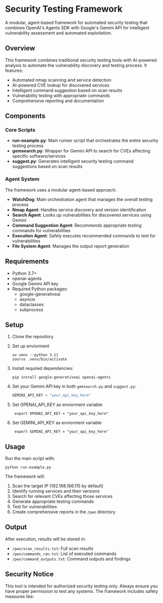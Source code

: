 # Security Testing Framework

A modular, agent-based framework for automated security testing that combines OpenAI's Agents SDK with Google's Gemini API for intelligent vulnerability assessment and automated exploitation.

## Overview

This framework combines traditional security testing tools with AI-powered analysis to automate the vulnerability discovery and testing process. It features:

- Automated nmap scanning and service detection
- AI-powered CVE lookup for discovered services
- Intelligent command suggestion based on scan results
- Vulnerability testing with appropriate commands
- Comprehensive reporting and documentation

## Components

### Core Scripts

- **run-example.py**: Main runner script that orchestrates the entire security testing process
- **gemsearch.py**: Wrapper for Gemini API to search for CVEs affecting specific software/services
- **suggest.py**: Generates intelligent security testing command suggestions based on scan results

### Agent System

The framework uses a modular agent-based approach:

- **WatchDog**: Main orchestration agent that manages the overall testing process
- **Nmap Agent**: Handles service discovery and version identification
- **Search Agent**: Looks up vulnerabilities for discovered services using Gemini
- **Command Suggestion Agent**: Recommends appropriate testing commands for vulnerabilities
- **Execution Agent**: Safely executes recommended commands to test for vulnerabilities
- **File System Agent**: Manages the output report generation

## Requirements

- Python 3.7+
- openai-agents
- Google Gemini API key
- Required Python packages:
  - google-generativeai
  - asyncio
  - dataclasses
  - subprocess

## Setup

1. Clone the repository

2. Set up enviorment
    ```
    uv venv --python 3.11
    source .venv/bin/activate
3. Install required dependencies:
   ```
   pip install google-generativeai openai-agents
   ```
4. Set your Gemini API key in both `gemsearch.py` and `suggest.py`:
   ```python
   GEMINI_API_KEY = "your_api_key_here"

5. Set OPENAI_API_KEY as enviorment variable
   ```
    export OPENAI_API_KEY = "your_api_key_here"
6. Set GEMINI_API_KEY as enviorment variable
   ```
    export GEMINI_API_KEY = "your_api_key_here"
## Usage

Run the main script with:

```
python run-example.py
```

The framework will:
1. Scan the target IP (192.168.166.115 by default)
2. Identify running services and their versions
3. Search for relevant CVEs affecting those services
4. Generate appropriate testing commands
5. Test for vulnerabilities
6. Create comprehensive reports in the `/pwn` directory

## Output

After execution, results will be stored in:
- `/pwn/scan_results.txt`: Full scan results
- `/pwn/commands_ran.txt`: List of executed commands
- `/pwn/command_outputs.txt`: Command outputs and findings

## Security Notice

This tool is intended for authorized security testing only. Always ensure you have proper permission to test any systems. The framework includes safety measures like:
